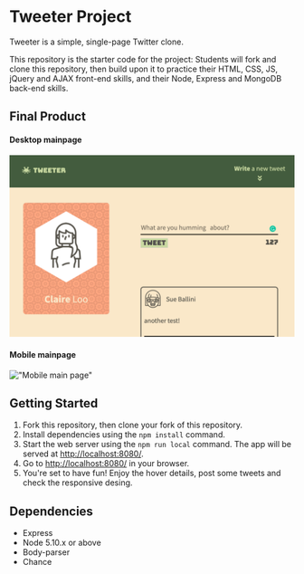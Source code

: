 # Tweeter Project

Tweeter is a simple, single-page Twitter clone.

This repository is the starter code for the project: Students will fork and clone this repository, then build upon it to practice their HTML, CSS, JS, jQuery and AJAX front-end skills, and their Node, Express and MongoDB back-end skills.

## Final Product

#### Desktop mainpage
!["Desktop main page"](./docs/DesktopMainPage.png)

#### Mobile mainpage
!["Mobile main page"](https://drive.google.com/uc?export=view&id=1SVeBncyvvjUaz6VhgWLQ9Cm7SG1Phuy7)



## Getting Started

1. Fork this repository, then clone your fork of this repository.
2. Install dependencies using the `npm install` command.
3. Start the web server using the `npm run local` command. The app will be served at <http://localhost:8080/>.
4. Go to <http://localhost:8080/> in your browser.
5. You're set to have fun! Enjoy the hover details, post some tweets and check the responsive desing.

## Dependencies

- Express
- Node 5.10.x or above
- Body-parser
- Chance
